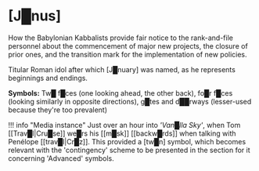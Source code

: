# **[J█nus]**


How the Babylonian Kabbalists provide fair notice to the rank-and-file personnel about the commencement of major new projects, the closure of prior ones, and the transition mark for the implementation of new policies.

Titular Roman idol after which [J█nuary] was named, as he represents beginnings and endings.

**Symbols:** Tw█ f█ces (one looking ahead, the other back), fo█r f█ces (looking similarly in opposite directions), g█tes and d██rways (lesser-used because they're too prevalent)

!!! info "Media instance"
    Just over an hour into *'Van█lla Sky'*, when Tom [[Trav█l|Cru█se]] we█rs his [[m█sk]] [[backw█rds]] when talking with Penélope [[trav█l|Cr█z]].  This provided a [tw█n] symbol, which becomes relevant with the 'contingency' scheme to be presented in the section for it concerning 'Advanced' symbols.
